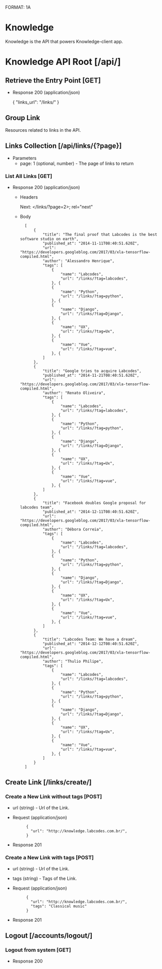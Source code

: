FORMAT: 1A

# Knowledge

Knowledge is the API that powers Knowledge-client app.

# Knowledge API Root [/api/]

## Retrieve the Entry Point [GET]

+ Response 200 (application/json)

    {
        "links_url": "/links/"
    }

## Group Link

Resources related to links in the API.

## Links Collection [/api/links/{?page}]

+ Parameters
    + page: 1 (optional, number) - The page of links to return

### List All Links [GET]

+ Response 200 (application/json)

    + Headers

        Next: </links/?page=2>; rel="next"

    + Body

            [
                {
                    "title": "The final proof that Labcodes is the best software studio on earth",
                    "published_at": "2014-11-11T08:40:51.620Z",
                    "url": "https://developers.googleblog.com/2017/03/xla-tensorflow-compiled.html",
                    "author": "Alessandro Henrique",
                    "tags": [
                        {
                            "name": "Labcodes",
                            "url": "/links/?tag=labcodes",
                        }, {
                        {
                            "name": "Python",
                            "url": "/links/?tag=python",
                        }, {
                        {
                            "name": "Django",
                            "url": "/links/?tag=Django",
                        }, {
                        {
                            "name": "UX",
                            "url": "/links/?tag=Ux",
                        }, {
                        {
                            "name": "Vue",
                            "url": "/links/?tag=vue",
                        }, {
                    ]
                },
                {
                    "title": "Google tries to acquire Labcodes",
                    "published_at": "2014-11-21T08:40:51.620Z",
                    "url": "https://developers.googleblog.com/2017/03/xla-tensorflow-compiled.html",
                    "author": "Renato Oliveira",
                    "tags": [
                        {
                            "name": "Labcodes",
                            "url": "/links/?tag=labcodes",
                        }, {
                        {
                            "name": "Python",
                            "url": "/links/?tag=python",
                        }, {
                        {
                            "name": "Django",
                            "url": "/links/?tag=Django",
                        }, {
                        {
                            "name": "UX",
                            "url": "/links/?tag=Ux",
                        }, {
                        {
                            "name": "Vue",
                            "url": "/links/?tag=vue",
                        }, {
                    ]
                },
                {
                    "title": "Facebook doubles Google proposal for labcodes team",
                    "published_at": "2014-12-11T08:40:51.620Z",
                    "url": "https://developers.googleblog.com/2017/03/xla-tensorflow-compiled.html",
                    "author": "Débora Correia",
                    "tags": [
                        {
                            "name": "Labcodes",
                            "url": "/links/?tag=labcodes",
                        }, {
                        {
                            "name": "Python",
                            "url": "/links/?tag=python",
                        }, {
                        {
                            "name": "Django",
                            "url": "/links/?tag=Django",
                        }, {
                        {
                            "name": "UX",
                            "url": "/links/?tag=Ux",
                        }, {
                        {
                            "name": "Vue",
                            "url": "/links/?tag=vue",
                        }, {
                    ]
                },
                {
                    "title": "Labcodes Team: We have a dream",
                    "published_at": "2014-12-12T08:40:51.620Z",
                    "url": "https://developers.googleblog.com/2017/03/xla-tensorflow-compiled.html",
                    "author": "Thulio Philipe",
                    "tags": [
                        {
                            "name": "Labcodes",
                            "url": "/links/?tag=labcodes",
                        }, {
                        {
                            "name": "Python",
                            "url": "/links/?tag=python",
                        }, {
                        {
                            "name": "Django",
                            "url": "/links/?tag=Django",
                        }, {
                        {
                            "name": "UX",
                            "url": "/links/?tag=Ux",
                        }, {
                        {
                            "name": "Vue",
                            "url": "/links/?tag=vue",
                        }, {
                    ]
                }
            ]

## Create Link [/links/create/]

### Create a New Link without tags [POST]

+ url (string) - Url of the Link.

+ Request (application/json)

            {
              "url": "http://knowledge.labcodes.com.br/",
            }

+ Response 201

### Create a New Link with tags [POST]

+ url (string) - Url of the Link.
+ tags (string) - Tags of the Link.

+ Request (application/json)

            {
              "url": "http://knowledge.labcodes.com.br/",
              "tags": "Classical music"
            }

+ Response 201

## Logout [/accounts/logout/]

### Logout from system [GET]

+ Response 200

